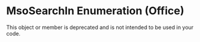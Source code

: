 
# MsoSearchIn Enumeration (Office)

This object or member is deprecated and is not intended to be used in your code.

